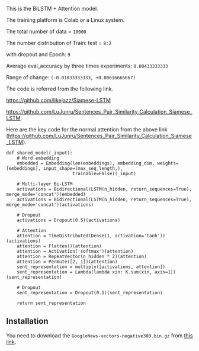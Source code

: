 This is the BiLSTM + Attention model.

The training platform is Colab or a Linux system.

The total number of data = `10000`

The number distribution of Train: test = `8:2`

with dropout and Epoch: `9`

Average eval_accuracy by three times experiments: `0.80433333333`

Range of change: `(-0.01033333333, +0.00616666667)`

The code is referred from the following link.

https://github.com/likejazz/Siamese-LSTM

https://github.com/LuJunru/Sentences_Pair_Similarity_Calculation_Siamese_LSTM

Here are the key code for the normal attention from the above link (https://github.com/LuJunru/Sentences_Pair_Similarity_Calculation_Siamese_LSTM).

```
def shared_model(_input):
    # Word embedding
    embedded = Embedding(len(embeddings), embedding_dim, weights=[embeddings], input_shape=(max_seq_length,),
                         trainable=False)(_input)

    # Multi-layer Bi-LSTM
    activations = Bidirectional(LSTM(n_hidden, return_sequences=True), merge_mode='concat')(embedded)
    activations = Bidirectional(LSTM(n_hidden, return_sequences=True), merge_mode='concat')(activations)

    # Dropout
    activations = Dropout(0.5)(activations)

    # Attention
    attention = TimeDistributed(Dense(1, activation='tanh'))(activations)
    attention = Flatten()(attention)
    attention = Activation('softmax')(attention)
    attention = RepeatVector(n_hidden * 2)(attention)
    attention = Permute([2, 1])(attention)
    sent_representation = multiply([activations, attention])
    sent_representation = Lambda(lambda xin: K.sum(xin, axis=1))(sent_representation)

    # Dropout
    sent_representation = Dropout(0.1)(sent_representation)

    return sent_representation
```
## Installation

You need to download the `GoogleNews-vectors-negative300.bin.gz` from [this link](https://drive.google.com/file/d/0B7XkCwpI5KDYNlNUTTlSS21pQmM/edit?usp=sharing).
